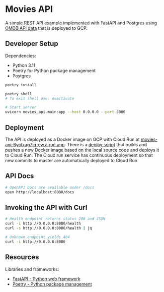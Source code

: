 # Movies API

A simple REST API example implemented with FastAPI and Postgres using [OMDB API data](https://www.omdbapi.com/)
that is deployed to GCP.

## Developer Setup

Dependencies:

* Python 3.11
* Poetry for Python package management
* Postgres

```sh
poetry install

poetry shell
# To exit shell use: deactivate

# Start server
uvicorn movies_api.main:app --host 0.0.0.0 --port 8080
```

## Deployment

The API is deployed as a Docker image on GCP with Cloud Run at [movies-api-6yotxag7iq-ew.a.run.app](https://movies-api-6yotxag7iq-ew.a.run.app/docs). There is a [deploy script](bin/deploy) that builds and pushes a new
Docker image based on the local source code and deploys it to Cloud Run. The Cloud run service has continuous
deployment so that new commits to master are automatically deployed to Cloud Run.

## API Docs

```sh
# OpenAPI Docs are available under /docs
open http://localhost:8080/docs
```

## Invoking the API with Curl

```sh
# Health endpoint returns status 200 and JSON
curl -i http://0.0.0.0:8080/health  
curl -s http://0.0.0.0:8080/health | jq

# Unknown endpoint yields 404
curl -i http://0.0.0.0:8080
```

## Resources

Libraries and frameworks:

* [FastAPI - Python web framework](https://fastapi.tiangolo.com/)
* [Poetry - Python package management](https://python-poetry.org/)
